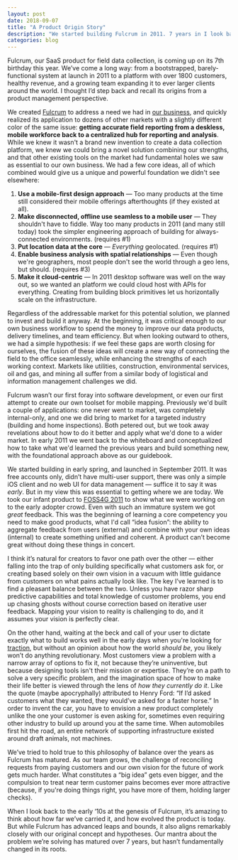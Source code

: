 ```yaml
---
layout: post
date: 2018-09-07
title: "A Product Origin Story"
description: "We started building Fulcrum in 2011. 7 years in I look back at how we started and what's changed."
categories: blog
---
```


Fulcrum, our SaaS product for field data collection, is coming up on its 7th birthday this year. We’ve come a long way: from a bootstrapped, barely-functional system at launch in 2011 to a platform with over 1800 customers, healthy revenue, and a growing team expanding it to ever larger clients around the world. I thought I’d step back and recall its origins from a product management perspective.

We created [Fulcrum](https://www.fulcrumapp.com/) to address a need we had in [our business](https://spatialnetworks.com/foresight/), and quickly realized its application to dozens of other markets with a slightly different color of the same issue: **getting accurate field reporting from a deskless, mobile workforce back to a centralized hub for reporting and analysis**. While we knew it wasn't a brand new invention to create a data collection platform, we knew we could bring a novel solution combining our strengths, and that other existing tools on the market had fundamental holes we saw as essential to our own business. We had a few core ideas, all of which combined would give us a unique and powerful foundation we didn't see elsewhere:

1. **Use a mobile-first design approach** — Too many products at the time still considered their mobile offerings afterthoughts (if they existed at all).
2. **Make disconnected, offline use seamless to a mobile user** — They shouldn't have to fiddle. Way too many products in 2011 (and many still today) took the simpler engineering approach of building for always-connected environments. (requires #1)
3. **Put location data at the core** — _Everything_ geolocated. (requires #1)
4. **Enable business analysis with spatial relationships** — Even though we're geographers, most people don't see the world through a geo lens, but should. (requires #3)
5. **Make it cloud-centric** — In 2011 desktop software was well on the way out, so we wanted an platform we could cloud host with APIs for everything. Creating from building block primitives let us horizontally scale on the infrastructure.

Regardless of the addressable market for this potential solution, we planned to invest and build it anyway. At the beginning, it was critical enough to our own business workflow to spend the money to improve our data products, delivery timelines, and team efficiency. But when looking outward to others, we had a simple hypothesis: if we feel these gaps are worth closing for ourselves, the fusion of these ideas will create a new way of connecting the field to the office seamlessly, while enhancing the strengths of each working context. Markets like utilities, construction, environmental services, oil and gas, and mining all suffer from a similar body of logistical and information management challenges we did.

Fulcrum wasn’t our first foray into software development, or even our first attempt to create our own toolset for mobile mapping. Previously we'd built a couple of applications: one never went to market, was completely internal-only, and one we did bring to market for a targeted industry (building and home inspections). Both petered out, but we took away revelations about how to do it better and apply what we'd done to a wider market. In early 2011 we went back to the whiteboard and conceptualized how to take what we'd learned the previous years and build something new, with the foundational approach above as our guidebook.

We started building in early spring, and launched in September 2011. It was free accounts only, didn’t have multi-user support, there was only a simple iOS client and  no web UI for data management — suffice it to say it was _early_. But in my view this was essential to getting where we are today. We took our infant product to [FOSS4G 2011](http://2011.foss4g.org/) to show what we were working on to the early adopter crowd. Even with such an immature system we got _great_ feedback. This was the beginning of learning a core competency you need to make good products, what I'd call “idea fusion”: the ability to aggregate feedback from users (external) and combine with your own ideas (internal) to create something unified and  coherent. A product can’t become great without doing these things in concert.

I think it’s natural for creators to favor one path over the other — either falling into the trap of only building specifically what customers ask for, or creating based solely on their own vision in a vacuum with little guidance from customers on what pains actually look like. The key I’ve learned is to find a pleasant balance between the two. Unless you have razor sharp predictive capabilities and total knowledge of customer problems, you end up chasing ghosts without course correction based on iterative user feedback. Mapping your vision to reality is challenging to do, and it assumes your vision is perfectly clear.

On the other hand, waiting at the beck and call of your user to dictate exactly what to build works well in the early days when you're looking for [traction](https://www.saastr.com/how-do-you-define-initial-traction-for-a-saas-startup/), but without an opinion about how the world _should be_, you likely won’t do anything revolutionary. Most customers view a problem with a narrow array of options to fix it, not because they’re uninventive, but because designing tools isn't their mission or expertise. They’re on a path to solve a very specific problem, and the imagination space of how to make their life better is viewed through the lens of _how they currently do it_. Like the quote (maybe apocryphally) attributed to Henry Ford: “If I’d asked customers what they wanted, they would’ve asked for a faster horse.” In order to invent the car, you have to envision a new product completely unlike the one your customer is even asking for, sometimes even requiring other industry to build up around you at the same time. When automobiles first hit the road, an entire network of supporting infrastructure existed around draft animals, not machines.

We’ve tried to hold true to this philosophy of balance over the years as Fulcrum has matured. As our team grows, the challenge of reconciling requests from paying customers and our own vision for the future of work gets much harder. What constitutes a “big idea” gets even bigger, and the compulsion to treat near term customer pains becomes ever more attractive (because, if you're doing things right, you have more of them, holding larger checks).

When I look back to the early ‘10s at the genesis of Fulcrum, it’s amazing to think about how far we’ve carried it, and how evolved the product is today. But while Fulcrum has advanced leaps and bounds, it also aligns remarkably closely with our original concept and hypotheses. Our mantra about the problem we’re solving has matured over 7 years, but hasn’t fundamentally changed in its roots.
